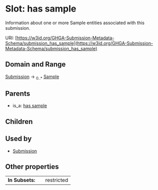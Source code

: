 
# Slot: has sample


Information about one or more Sample entities associated with this submission.

URI: [https://w3id.org/GHGA-Submission-Metadata-Schema/submission_has_sample](https://w3id.org/GHGA-Submission-Metadata-Schema/submission_has_sample)


## Domain and Range

[Submission](Submission.md) &#8594;  <sub>0..\*</sub> [Sample](Sample.md)

## Parents

 *  is_a: [has sample](has_sample.md)

## Children


## Used by

 * [Submission](Submission.md)

## Other properties

|  |  |  |
| --- | --- | --- |
| **In Subsets:** | | restricted |

